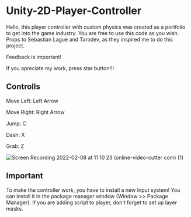 # Unity-2D-Player-Controller

Hello, this player controller with custom physics was created as a portfolio to get into the game industry. You are free to use this code as you wish. Props to Sebastian Lague and Tarodev, as they inspired me to do this project.

Feedback is important!

If you apreciate my work, press star button!!!

## Controlls
Move Left: Left Arrow

Move Right: Right Arrow

Jump: C

Dash: X

Grab: Z

![Screen Recording 2022-02-08 at 11 10 23 (online-video-cutter com) (1)](https://user-images.githubusercontent.com/49594342/153760452-e25b5cd1-95da-4343-99a7-ad888055650a.gif)

## Important
To make the controller work, you have to install a new Input system! You can install it in the package manager window (Window >> Package Manager).
If you are adding script to player, don't forget to set up layer masks.
